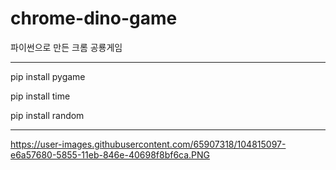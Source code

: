 # chrome-dino-game
파이썬으로 만든 크롬 공룡게임 


----------------------

pip install pygame

pip install time

pip install random

----------------------

https://user-images.githubusercontent.com/65907318/104815097-e6a57680-5855-11eb-846e-40698f8bf6ca.PNG
